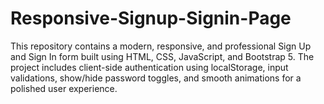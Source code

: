 # Responsive-Signup-Signin-Page
This repository contains a modern, responsive, and professional Sign Up and Sign In form built using HTML, CSS, JavaScript, and Bootstrap 5. The project includes client-side authentication using localStorage, input validations, show/hide password toggles, and smooth animations for a polished user experience.

